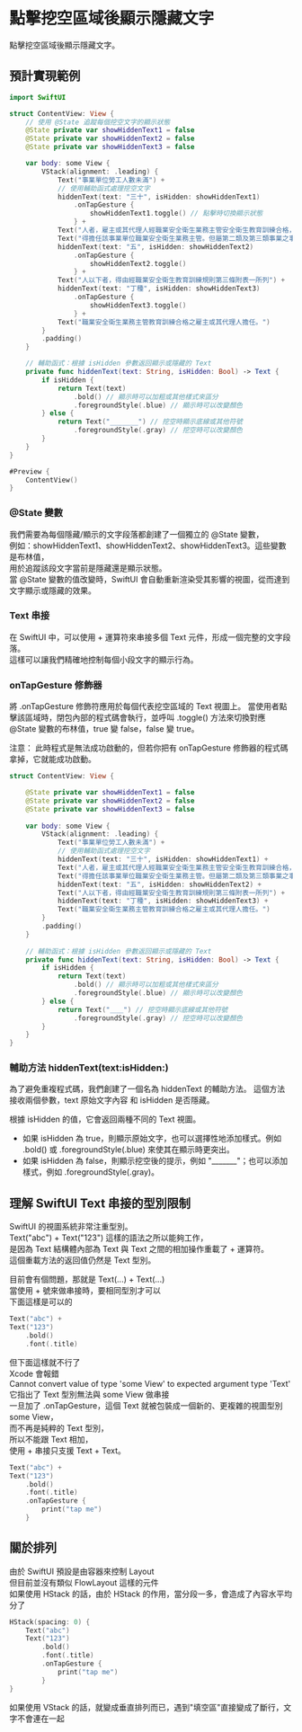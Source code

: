 
# 點擊挖空區域後顯示隱藏文字

點擊挖空區域後顯示隱藏文字。

## 預計實現範例

```swift
import SwiftUI

struct ContentView: View {
    // 使用 @State 追蹤每個挖空文字的顯示狀態
    @State private var showHiddenText1 = false
    @State private var showHiddenText2 = false
    @State private var showHiddenText3 = false

    var body: some View {
        VStack(alignment: .leading) {
            Text("事業單位勞工人數未滿") + 
            // 使用輔助函式處理挖空文字
            hiddenText(text: "三十", isHidden: showHiddenText1) 
                .onTapGesture {
                    showHiddenText1.toggle() // 點擊時切換顯示狀態
                } + 
            Text("人者，雇主或其代理人經職業安全衛生業務主管安全衛生教育訓練合格，") + 
            Text("得擔任該事業單位職業安全衛生業務主管。但屬第二類及第三類事業之事業單位，且勞工人數在") + 
            hiddenText(text: "五", isHidden: showHiddenText2)
                .onTapGesture {
                    showHiddenText2.toggle()
                } + 
            Text("人以下者，得由經職業安全衛生教育訓練規則第三條附表一所列") + 
            hiddenText(text: "丁種", isHidden: showHiddenText3)
                .onTapGesture {
                    showHiddenText3.toggle()
                } + 
            Text("職業安全衛生業務主管教育訓練合格之雇主或其代理人擔任。")
        }
        .padding()
    }

    // 輔助函式：根據 isHidden 參數返回顯示或隱藏的 Text
    private func hiddenText(text: String, isHidden: Bool) -> Text {
        if isHidden {
            return Text(text)
                .bold() // 顯示時可以加粗或其他樣式來區分
                .foregroundStyle(.blue) // 顯示時可以改變顏色
        } else {
            return Text("_______") // 挖空時顯示底線或其他符號
                .foregroundStyle(.gray) // 挖空時可以改變顏色
        }
    }
}

#Preview {
    ContentView()
}
```

### @State 變數

我們需要為每個隱藏/顯示的文字段落都創建了一個獨立的 @State 變數，  
例如：showHiddenText1、showHiddenText2、showHiddenText3。這些變數是布林值，  
用於追蹤該段文字當前是隱藏還是顯示狀態。  
當 @State 變數的值改變時，SwiftUI 會自動重新渲染受其影響的視圖，從而達到文字顯示或隱藏的效果。

### Text 串接

在 SwiftUI 中，可以使用 + 運算符來串接多個 Text 元件，形成一個完整的文字段落。  
這樣可以讓我們精確地控制每個小段文字的顯示行為。

### onTapGesture 修飾器

將 .onTapGesture 修飾符應用於每個代表挖空區域的 Text 視圖上。
當使用者點擊該區域時，閉包內部的程式碼會執行，並呼叫 .toggle() 方法來切換對應 @State 變數的布林值，true 變 false，false 變 true。

注意： 
此時程式是無法成功啟動的，但若你把有 onTapGesture 修飾器的程式碼拿掉，它就能成功啟動。

```swift
struct ContentView: View {

    @State private var showHiddenText1 = false
    @State private var showHiddenText2 = false
    @State private var showHiddenText3 = false
    
    var body: some View {
        VStack(alignment: .leading) {
            Text("事業單位勞工人數未滿") +
            // 使用輔助函式處理挖空文字
            hiddenText(text: "三十", isHidden: showHiddenText1) +
            Text("人者，雇主或其代理人經職業安全衛生業務主管安全衛生教育訓練合格，") +
            Text("得擔任該事業單位職業安全衛生業務主管。但屬第二類及第三類事業之事業單位，且勞工人數在") +
            hiddenText(text: "五", isHidden: showHiddenText2) +
            Text("人以下者，得由經職業安全衛生教育訓練規則第三條附表一所列") +
            hiddenText(text: "丁種", isHidden: showHiddenText3) +
            Text("職業安全衛生業務主管教育訓練合格之雇主或其代理人擔任。")
        }
        .padding()
    }
    
    // 輔助函式：根據 isHidden 參數返回顯示或隱藏的 Text
    private func hiddenText(text: String, isHidden: Bool) -> Text {
        if isHidden {
            return Text(text)
                .bold() // 顯示時可以加粗或其他樣式來區分
                .foregroundStyle(.blue) // 顯示時可以改變顏色
        } else {
            return Text("＿＿") // 挖空時顯示底線或其他符號
                .foregroundStyle(.gray) // 挖空時可以改變顏色
        }
    }
}
```

### 輔助方法 hiddenText(text:isHidden:)

為了避免重複程式碼，我們創建了一個名為 hiddenText 的輔助方法。
這個方法接收兩個參數，text 原始文字內容 和 isHidden 是否隱藏。  

根據 isHidden 的值，它會返回兩種不同的 Text 視圖。

- 如果 isHidden 為 true，則顯示原始文字，也可以選擇性地添加樣式。例如 .bold() 或 .foregroundStyle(.blue) 來使其在顯示時更突出。
- 如果 isHidden 為 false，則顯示挖空後的提示，例如 "_______"；也可以添加樣式，例如 .foregroundStyle(.gray)。

## 理解 SwiftUI Text 串接的型別限制

SwiftUI 的視圖系統非常注重型別。  
Text("abc") + Text("123") 這樣的語法之所以能夠工作，  
是因為 Text 結構體內部為 Text 與 Text 之間的相加操作重載了 + 運算符。  
這個重載方法的返回值仍然是 Text 型別。

目前會有個問題，那就是 Text(...) + Text(...)  
當使用 + 號來做串接時，要相同型別才可以  
下面這樣是可以的

```swift
Text("abc") +
Text("123")
    .bold()
    .font(.title)
```

但下面這樣就不行了  
Xcode 會報錯  
Cannot convert value of type 'some View' to expected argument type 'Text'  
它指出了 Text 型別無法與 some View 做串接  
一旦加了 .onTapGesture，這個 Text 就被包裝成一個新的、更複雜的視圖型別 some View，  
而不再是純粹的 Text 型別，  
所以不能跟 Text 相加，  
使用 + 串接只支援 Text + Text。

```swift
Text("abc") +
Text("123")
    .bold()
    .font(.title)
    .onTapGesture {
        print("tap me")
    }
```

## 關於排列

由於 SwiftUI 預設是由容器來控制 Layout  
但目前並沒有類似 FlowLayout 這樣的元件  
如果使用 HStack 的話，由於 HStack 的作用，當分段一多，會造成了內容水平均分了  

```swift
HStack(spacing: 0) { 
    Text("abc")
    Text("123")
        .bold()
        .font(.title)
        .onTapGesture {
            print("tap me")
        }
}
```

如果使用 VStack 的話，就變成垂直排列而已，遇到"填空區"直接變成了斷行，文字不會連在一起  

